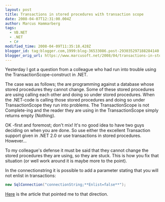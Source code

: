 ```yaml
---
layout: post
title: Transactions in stored procedures with transaction scope
date: 2008-04-07T12:31:00.004Z
author: Marcus Hammarberg
tags:
  - VB.NET
  - .NET
  - C#
modified_time: 2008-04-09T11:35:18.428Z
blogger_id: tag:blogger.com,1999:blog-36533086.post-293035297188284140
blogger_orig_url: https://www.marcusoft.net/2008/04/transactions-in-stored-procedures-with.html
---
```


Yesterday I got a question from a colleague who had run into trouble using the TransactionScope-construct in .NET.

The case was as follows; the are programming against a database whose stored procedures they cannot change. Some of these stored procedures are using calling each other and doing so under stored procedures. When the .NET-code is calling those stored procedures and doing so under TransactionScope they run into problems. The TransactionScope is not Complete-ing and the reader they are using in the TransactionScope simply returns empty (Nothing).

OK -first and foremost; don't mix! It's no good idea to have two guys deciding on when you are done. So use either the excellent Transaction support given in .NET 2.0 or use transactions in stored procedures. However...

To my colleague's defense it must be said that they cannot change the stored procedures they are using, so they are stuck. This is how you fix that situation (or well work around it is maybe more to the point).

In the connectionstring it is possible to add a parameter stating that you will not enlist in transactions:

```c#
new SqlConnection("connectionString;**Enlist=false**");
```

[Here](http://blogs.msdn.com/florinlazar/archive/2005/09/29/475546.aspx) is the article that pointed me to that direction.
